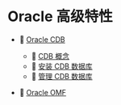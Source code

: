 # Oracle 高级特性

* 📑 [Oracle CDB](siyuan://blocks/20240307185827-esjiait)

  * 📄 [CDB 概念](siyuan://blocks/20231110105237-oul69f4)
  * 📄 [安装 CDB 数据库](siyuan://blocks/20240307190646-a9t9z2t)
  * 📄 [管理 CDB 数据库](siyuan://blocks/20240307190744-4b4qm6l)
* 📄 [Oracle OMF](siyuan://blocks/20231110105237-1muwt5l)

‍
